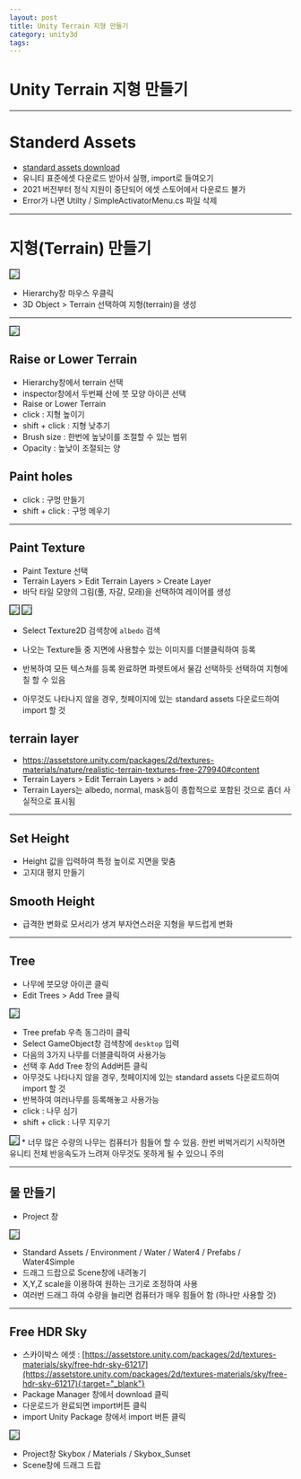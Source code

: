 ```yaml
---
layout: post
title: Unity Terrain 지형 만들기
category: unity3d
tags:
---
```


# Unity Terrain 지형 만들기

---

# Standerd Assets
* <a href="https://drive.google.com/file/d/1zmhziD4q0kKw98vWzvhBe_I3fhPDfREt/view?usp=share_link">standard assets download</a>
* 유니티 표준에셋 다운로드 받아서 실행, import로 들여오기
* 2021 버전부터 정식 지원이 중단되어 에셋 스토어에서 다운로드 불가
* Error가 나면 Utilty / SimpleActivatorMenu.cs 파일 삭제

---

# 지형(Terrain) 만들기
<img style='border:solid 1px black;' src="https://image.onethelab.com/resized/1714288649.jpg" />

* Hierarchy창 마우스 우클릭
* 3D Object > Terrain 선택하여 지형(terrain)을 생성

---

<img style='border:solid 1px black;' src="https://image.onethelab.com/resized/1714289047.jpg" />

## Raise or Lower Terrain
* Hierarchy창에서 terrain 선택
* inspector창에서 두번째 산에 붓 모양 아이콘 선택
* Raise or Lower Terrain
* click : 지형 높이기
* shift + click : 지형 낮추기
* Brush size : 한번에 높낮이를 조절할 수 있는 범위
* Opacity : 높낮이 조절되는 양

## Paint holes
* click : 구멍 만들기
* shift + click : 구멍 메우기

---

## Paint Texture
* Paint Texture 선택
* Terrain Layers > Edit Terrain Layers > Create Layer
* 바닥 타일 모양의 그림(풀, 자갈, 모래)을 선택하여 레이어를 생성

<img style='border:solid 1px black;' src="https://image.onethelab.com/resized/1714289169.jpg" />

<img style='border:solid 1px black;' src="https://image.onethelab.com/resized/1714290097.jpg" />

* Select Texture2D 검색창에 ```albedo``` 검색
* 나오는 Texture들 중 지면에 사용할수 있는 이미지를 더블클릭하여 등록
* 반복하여 모든 텍스쳐를 등록 완료하면 파렛트에서 물감 선택하듯 선택하여 지형에 칠 할 수 있음

* 아무것도 나타나지 않을 경우, 첫페이지에 있는 standard assets 다운로드하여 import 할 것

## terrain layer
* <https://assetstore.unity.com/packages/2d/textures-materials/nature/realistic-terrain-textures-free-279940#content>
* Terrain Layers > Edit Terrain Layers > add 
* Terrain Layers는 albedo, normal, mask등이 종합적으로 포함된 것으로 좀더 사실적으로 표시됨

---

## Set Height
* Height 값을 입력하여 특정 높이로 지면을 맞춤
* 고지대 평지 만들기

## Smooth Height
* 급격한 변화로 모서리가 생겨 부자연스러운 지형을 부드럽게 변화

---

## Tree
* 나무에 붓모양 아이콘 클릭
* Edit Trees > Add Tree 클릭

<img style='border:solid 1px black;' src="https://image.onethelab.com/resized/1714290222.jpg" />

* Tree prefab 우측 동그라미 클릭
* Select GameObject창 검색창에 ```desktop``` 입력
* 다음의 3가지 나무를 더블클릭하여 사용가능
* 선택 후 Add Tree 창의 Add버튼 클릭
* 아무것도 나타나지 않을 경우, 첫페이지에 있는 standard assets 다운로드하여 import 할 것
* 반복하여 여러나무를 등록해놓고 사용가능
* click : 나무 심기
* shift + click : 나무 지우기

<img style='border:solid 1px black;' src="https://image.onethelab.com/resized/1714290305.jpg" />
* 너무 많은 수량의 나무는 컴퓨터가 힘들어 할 수 있음. 한번 버벅거리기 시작하면 유니티 전체 반응속도가 느려져 아무것도 못하게 될 수 있으니 주의

---

## 물 만들기
* Project 창
  
<img style='border:solid 1px black;' src="https://image.onethelab.com/resized/1714290386.jpg" />

* Standard Assets / Environment / Water / Water4 / Prefabs / Water4Simple
* 드래그 드랍으로 Scene창에 내려놓기
* X,Y,Z scale을 이용하여 원하는 크기로 조정하여 사용
* 여러번 드래그 하여 수량을 늘리면 컴퓨터가 매우 힘들어 함 (하나만 사용할 것)

---


## Free HDR Sky
* 스카이박스 에셋 : [https://assetstore.unity.com/packages/2d/textures-materials/sky/free-hdr-sky-61217](https://assetstore.unity.com/packages/2d/textures-materials/sky/free-hdr-sky-61217){:target="_blank"}
* Package Manager 창에서 download 클릭
* 다운로드가 완료되면 import버튼 클릭
* import Unity Package 창에서 import 버튼 클릭

<img style='border:solid 1px black;' src="https://image.onethelab.com/resized/1714290644.jpg" />

* Project창 Skybox / Materials / Skybox_Sunset
* Scene창에 드래그 드랍